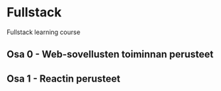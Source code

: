 # Fullstack
Fullstack learning course

## Osa 0 - Web-sovellusten toiminnan perusteet

## Osa 1 - Reactin perusteet